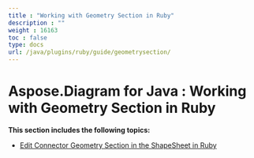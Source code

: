 ```yaml
---
title : "Working with Geometry Section in Ruby" 
description : "" 
weight : 16163 
toc : false
type: docs
url: /java/plugins/ruby/guide/geometrysection/
---
```


# Aspose.Diagram for Java : Working with Geometry Section in Ruby


**This section includes the following topics:**

*   [Edit Connector Geometry Section in the ShapeSheet in Ruby](https://docs2.aspose.com/diagram/java/plugins/ruby/guide/geometrysection/edit+connector+geometry+section+in+the+shapesheet+in+ruby)

